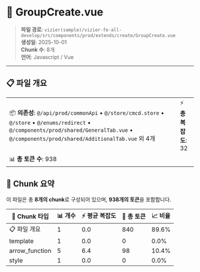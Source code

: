 # 📄 GroupCreate.vue

> **파일 경로**: `vizier(sample)/vizier-fe-all-develop/src/components/prod/extends/create/GroupCreate.vue`  
> **생성일**: 2025-10-01  
> **Chunk 수**: 8개  
> **언어**: Javascript / Vue
---





## 📋 파일 개요

| | |
|--|--|
| 📦 **의존성**: `@/api/prod/commonApi` • `@/store/cmcd.store` • `@/store` • `@/enums/redirect` • `@/components/prod/shared/GeneralTab.vue` • `@/components/prod/shared/AdditionalTab.vue` 외 4개 | ⚡ **총 복잡도**: 32 |
| 📊 **총 토큰 수**: 938 |  |






## 🧩 Chunk 요약

이 파일은 총 **8개의 chunk**로 구성되어 있으며, **938개의 토큰**을 포함합니다.

| 🧩 Chunk 타입 | 📊 개수 | ⚡ 평균 복잡도 | 📝 총 토큰 | 📈 비율 |
|---------------|--------|-------------|----------|--------|
| 📋 파일 개요 | 1 | 0.0 | 840 | 89.6% |
| template | 1 | 0.0 | 0 | 0.0% |
| arrow_function | 5 | 6.4 | 98 | 10.4% |
| style | 1 | 0.0 | 0 | 0.0% |

